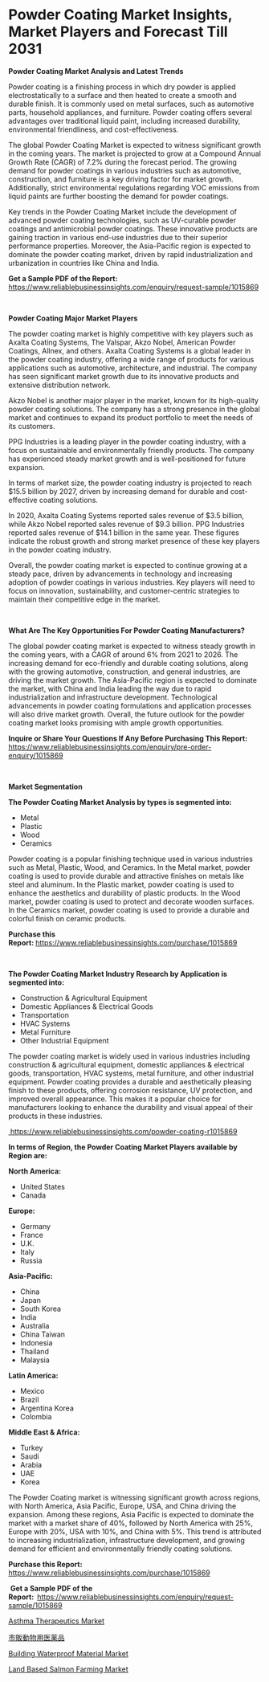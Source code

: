 <p><h1>Powder Coating Market Insights, Market Players and Forecast Till 2031</h1></p><p><strong>Powder Coating Market Analysis and Latest Trends</strong></p>
<p><p>Powder coating is a finishing process in which dry powder is applied electrostatically to a surface and then heated to create a smooth and durable finish. It is commonly used on metal surfaces, such as automotive parts, household appliances, and furniture. Powder coating offers several advantages over traditional liquid paint, including increased durability, environmental friendliness, and cost-effectiveness.</p><p>The global Powder Coating Market is expected to witness significant growth in the coming years. The market is projected to grow at a Compound Annual Growth Rate (CAGR) of 7.2% during the forecast period. The growing demand for powder coatings in various industries such as automotive, construction, and furniture is a key driving factor for market growth. Additionally, strict environmental regulations regarding VOC emissions from liquid paints are further boosting the demand for powder coatings.</p><p>Key trends in the Powder Coating Market include the development of advanced powder coating technologies, such as UV-curable powder coatings and antimicrobial powder coatings. These innovative products are gaining traction in various end-use industries due to their superior performance properties. Moreover, the Asia-Pacific region is expected to dominate the powder coating market, driven by rapid industrialization and urbanization in countries like China and India.</p></p>
<p><strong>Get a Sample PDF of the Report:&nbsp;</strong> <a href="https://www.reliablebusinessinsights.com/enquiry/request-sample/1015869">https://www.reliablebusinessinsights.com/enquiry/request-sample/1015869</a></p>
<p>&nbsp;</p>
<p><strong>Powder Coating Major Market Players</strong></p>
<p><p>The powder coating market is highly competitive with key players such as Axalta Coating Systems, The Valspar, Akzo Nobel, American Powder Coatings, Allnex, and others. Axalta Coating Systems is a global leader in the powder coating industry, offering a wide range of products for various applications such as automotive, architecture, and industrial. The company has seen significant market growth due to its innovative products and extensive distribution network. </p><p>Akzo Nobel is another major player in the market, known for its high-quality powder coating solutions. The company has a strong presence in the global market and continues to expand its product portfolio to meet the needs of its customers. </p><p>PPG Industries is a leading player in the powder coating industry, with a focus on sustainable and environmentally friendly products. The company has experienced steady market growth and is well-positioned for future expansion. </p><p>In terms of market size, the powder coating industry is projected to reach $15.5 billion by 2027, driven by increasing demand for durable and cost-effective coating solutions. </p><p>In 2020, Axalta Coating Systems reported sales revenue of $3.5 billion, while Akzo Nobel reported sales revenue of $9.3 billion. PPG Industries reported sales revenue of $14.1 billion in the same year. These figures indicate the robust growth and strong market presence of these key players in the powder coating industry. </p><p>Overall, the powder coating market is expected to continue growing at a steady pace, driven by advancements in technology and increasing adoption of powder coatings in various industries. Key players will need to focus on innovation, sustainability, and customer-centric strategies to maintain their competitive edge in the market.</p></p>
<p>&nbsp;</p>
<p><strong>What Are The Key Opportunities For Powder Coating Manufacturers?</strong></p>
<p><p>The global powder coating market is expected to witness steady growth in the coming years, with a CAGR of around 6% from 2021 to 2026. The increasing demand for eco-friendly and durable coating solutions, along with the growing automotive, construction, and general industries, are driving the market growth. The Asia-Pacific region is expected to dominate the market, with China and India leading the way due to rapid industrialization and infrastructure development. Technological advancements in powder coating formulations and application processes will also drive market growth. Overall, the future outlook for the powder coating market looks promising with ample growth opportunities.</p></p>
<p><strong>Inquire or Share Your Questions If Any Before Purchasing This Report:</strong> <a href="https://www.reliablebusinessinsights.com/enquiry/pre-order-enquiry/1015869">https://www.reliablebusinessinsights.com/enquiry/pre-order-enquiry/1015869</a></p>
<p>&nbsp;</p>
<p><strong>Market Segmentation</strong></p>
<p><strong>The Powder Coating Market Analysis by types is segmented into:</strong></p>
<p><ul><li>Metal</li><li>Plastic</li><li>Wood</li><li>Ceramics</li></ul></p>
<p><p>Powder coating is a popular finishing technique used in various industries such as Metal, Plastic, Wood, and Ceramics. In the Metal market, powder coating is used to provide durable and attractive finishes on metals like steel and aluminum. In the Plastic market, powder coating is used to enhance the aesthetics and durability of plastic products. In the Wood market, powder coating is used to protect and decorate wooden surfaces. In the Ceramics market, powder coating is used to provide a durable and colorful finish on ceramic products.</p></p>
<p><strong>Purchase this Report:&nbsp;</strong><a href="https://www.reliablebusinessinsights.com/purchase/1015869">https://www.reliablebusinessinsights.com/purchase/1015869</a></p>
<p>&nbsp;</p>
<p><strong>The Powder Coating Market Industry Research by Application is segmented into:</strong></p>
<p><ul><li>Construction & Agricultural Equipment</li><li>Domestic Appliances & Electrical Goods</li><li>Transportation</li><li>HVAC Systems</li><li>Metal Furniture</li><li>Other Industrial Equipment</li></ul></p>
<p><p>The powder coating market is widely used in various industries including construction & agricultural equipment, domestic appliances & electrical goods, transportation, HVAC systems, metal furniture, and other industrial equipment. Powder coating provides a durable and aesthetically pleasing finish to these products, offering corrosion resistance, UV protection, and improved overall appearance. This makes it a popular choice for manufacturers looking to enhance the durability and visual appeal of their products in these industries.</p></p>
<p><a href="https://www.reliablebusinessinsights.com/powder-coating-r1015869">&nbsp;https://www.reliablebusinessinsights.com/powder-coating-r1015869</a></p>
<p><strong>In terms of Region, the Powder Coating Market Players available by Region are:</strong></p>
<p>
    <p> <strong> North America: </strong>
        <ul>
            <li>United States</li>
            <li>Canada</li>
        </ul>
        </p> 
    <p> <strong> Europe: </strong>
        <ul>
            <li>Germany</li>
            <li>France</li>
            <li>U.K.</li>
            <li>Italy</li>
            <li>Russia</li>
        </ul>
        </p> 
    <p> <strong> Asia-Pacific: </strong>
        <ul>
            <li>China</li>
            <li>Japan</li>
            <li>South Korea</li>
            <li>India</li>
            <li>Australia</li>
            <li>China Taiwan</li>
            <li>Indonesia</li>
            <li>Thailand</li>
            <li>Malaysia</li>
        </ul>
        </p> 
    <p> <strong> Latin America: </strong>
        <ul>
            <li>Mexico</li>
            <li>Brazil</li>
            <li>Argentina Korea</li>
            <li>Colombia</li>
        </ul>
        </p> 
    <p> <strong> Middle East & Africa: </strong>
        <ul>
            <li>Turkey</li>
            <li>Saudi</li>
            <li>Arabia</li>
            <li>UAE</li>
            <li>Korea</li>
        </ul>
    </p>
    </p>
<p><p>The Powder Coating market is witnessing significant growth across regions, with North America, Asia Pacific, Europe, USA, and China driving the expansion. Among these regions, Asia Pacific is expected to dominate the market with a market share of 40%, followed by North America with 25%, Europe with 20%, USA with 10%, and China with 5%. This trend is attributed to increasing industrialization, infrastructure development, and growing demand for efficient and environmentally friendly coating solutions.</p></p>
<p><strong>Purchase this Report: </strong><a href="https://www.reliablebusinessinsights.com/purchase/1015869">https://www.reliablebusinessinsights.com/purchase/1015869</a></p>
<p>&nbsp;<strong>Get a Sample PDF of the Report:&nbsp;&nbsp;</strong><a href="https://www.reliablebusinessinsights.com/enquiry/request-sample/1015869">https://www.reliablebusinessinsights.com/enquiry/request-sample/1015869</a></p>
<p><strong></strong></p>
<p><p><a href="https://github.com/angeliabkratze/Market-Research-Report-List-1/blob/main/asthma-therapeutics-market.md">Asthma Therapeutics Market</a></p><p><a href="https://github.com/mohamedbakry57/Market-Research-Report-List-4/blob/main/9488529171724.md">市販動物用医薬品</a></p><p><a href="https://www.linkedin.com/pulse/building-waterproof-material-market-global-regional-analysis-hdimf?trackingId=76nztMnbw2rr7vz5DgroGg%3D%3D">Building Waterproof Material Market</a></p><p><a href="https://www.linkedin.com/pulse/global-land-based-salmon-farming-market-size-amp-share-analysis-zriuf?trackingId=RGFNKAYoLVu9YzwAsBRvPg%3D%3D">Land Based Salmon Farming Market</a></p></p>